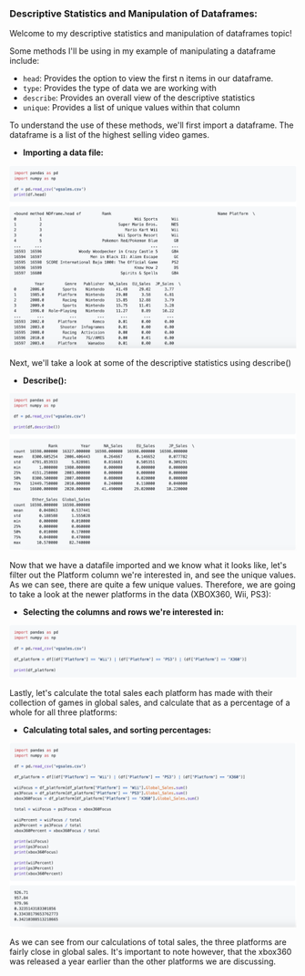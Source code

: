 ### Descriptive Statistics and Manipulation of Dataframes:

Welcome to my descriptive statistics and manipulation of dataframes topic!

Some methods I'll be using in my example of manipulating a dataframe include:
- `head`: Provides the option to view the first n items in our dataframe.
- `type`: Provides the type of data we are working with
- `describe`: Provides an overall view of the descriptive statistics 
- `unique`: Provides a list of unique values within that column

To understand the use of these methods, we'll first import a dataframe. The dataframe is a list of the highest selling video games.
- **Importing a data file:** 

<img src="import.png" width="600"/>  

Next, we'll take a look at some of the descriptive statistics using describe()
- **Describe():** 

<img src="describing.png" width="600"/>  

Now that we have a datafile imported and we know what it looks like, let's filter out the Platform column we're interested in, and see the unique values. As we can see, there are quite a few unique values. Therefore, we are going to take a look at the newer platforms in the data (XBOX360, Wii, PS3):
- **Selecting the columns and rows we're interested in:**

<img src="sorting.png" width="600"/>  

Lastly, let's calculate the total sales each platform has made with their collection of games in global sales, and calculate that as a percentage of a whole for all three platforms:
- **Calculating total sales, and sorting percentages:** 

<img src="datacalc.png" width="600"/>  

As we can see from our calculations of total sales, the three platforms are fairly close in global sales. It's important to note however, that the xbox360 was released a year earlier than the other platforms we are discussing. 
